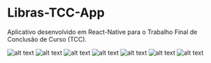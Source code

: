 # Libras-TCC-App
Aplicativo desenvolvido em React-Native para o Trabalho Final de Conclusão de Curso (TCC).


<img src="Libras-TCC-App/app-screenshots/capa.png" alt="alt text" title="image Title" />
<img src="image url" alt="alt text" title="image Title" />
<img src="image url" alt="alt text" title="image Title" />
<img src="image url" alt="alt text" title="image Title" />
<img src="image url" alt="alt text" title="image Title" />
<img src="image url" alt="alt text" title="image Title" />
<img src="image url" alt="alt text" title="image Title" />
